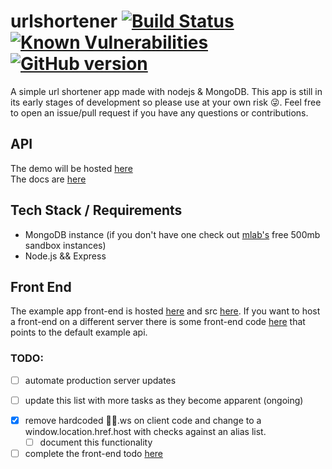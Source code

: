 # urlshortener [![Build Status](https://travis-ci.com/persa188/urlshortener.svg?token=ioxJqCa1fJPNAPQhWhxn&branch=master)](https://travis-ci.com/persa188/urlshortener) [![Known Vulnerabilities](https://snyk.io/test/github/persa188/urlshortener/badge.svg)](https://snyk.io/test/github/persa188/urlshortener) [![GitHub version](https://badge.fury.io/gh/persa188%2Furlshortener.svg)](https://badge.fury.io/gh/persa188%2Furlshortener)

A simple url shortener app made with nodejs & MongoDB. This app is still in its early stages of development so please use at your own risk 😜. Feel free to open an issue/pull request if you have any questions or contributions.

## API
The demo will be hosted [here](https://api2.sanic.ca)  
The docs are [here](/docs)

## Tech Stack / Requirements
- MongoDB instance (if you don't have one check out [mlab's](https://mlab.com) free 500mb sandbox instances)
- Node.js && Express

## Front End
The example app front-end is hosted [here](https://url.sanic.ca) and src [here](/public). If you want to host a front-end on a different server there is some front-end code [here](https://github.com/persa188/url-shortener-frontend) that points to the default example api.

### TODO:
<!--
- [x] clean up this list (@BrandonMowat)
- [x] remove /public and update code accordingly  (already done on production server)
-->
- [ ] automate production server updates
<!--
- [x] add a Dockerfile to make intializing in a docker container ezpz
- [x] move production server code from temporary screen to docker container
- [x] docs
-->
- [ ] update this list with more tasks as they become apparent (ongoing)
<!--
- [x] change 🎉💯.ws to cloudlfare in order to hide origin server IP
- [x] make conf.js generic and configure to not overwrite local conf.js versions
  - [x] still need to configure not to overwrite local conf.js versions, perhaps switch to env vars instead of conf.js
- [x] Make this Repository Public (after removing identifying information)
-->
- [x] remove hardcoded 🎉💯.ws on client code and change to a window.location.href.host with checks against an alias list.
  - [ ] document this functionality
- [ ] complete the front-end todo [here](/public)
